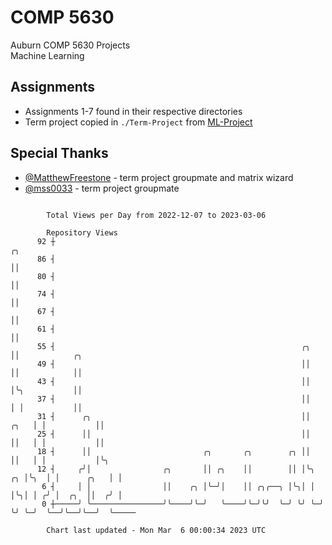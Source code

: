 # COMP 5630
Auburn COMP 5630 Projects  
Machine Learning

## Assignments
- Assignments 1-7 found in their respective directories
- Term project copied in `./Term-Project` from [ML-Project](https://github.com/wumphlett/ML-Project)

## Special Thanks
- [@MatthewFreestone](https://github.com/MatthewFreestone) - term project groupmate and matrix wizard
- [@mss0033](https://github.com/mss0033) - term project groupmate

```

        Total Views per Day from 2022-12-07 to 2023-03-06

        Repository Views
      92 ┼                                                                   ╭╮
      86 ┤                                                                   ││
      80 ┤                                                                   ││
      74 ┤                                                                   ││
      67 ┤                                                                   ││
      61 ┤                                                                   ││
      55 ┤                                                       ╭╮          ││            ╭╮
      49 ┤                                                       ││          ││            ││
      43 ┤                                                       ││          │╰╮           ││
      37 ┤                                                       ││          │ │           ││
      31 ┤      ╭╮                                               ││     ╭╮   │ │           ││
      25 ┤      ││                                               ││     ││   │ │           ││
      18 ┤      ││                         ╭╮       ╭╮        ╭╮ ││     ││   │ │           │╰╮
      12 ┤     ╭╯│                ╭╮       ││ ╭╮    ││        ││ │╰╮ ╭╮ │╰╮  │ │      ╭╮   │ │
       6 ┤     │ │                ││    ╭╮ │╰─╯│    ││ ╭╮╭──╮ │╰╮│ │ │╰╮│ │ ╭╯ │  ╭╮  ││  ╭╯ │
       0 ┼─────╯ ╰────────────────╯╰────╯╰─╯   ╰────╯╰─╯╰╯  ╰─╯ ╰╯ ╰─╯ ╰╯ ╰─╯  ╰──╯╰──╯╰──╯  ╰─────

        Chart last updated - Mon Mar  6 00:00:34 2023 UTC
        
```
